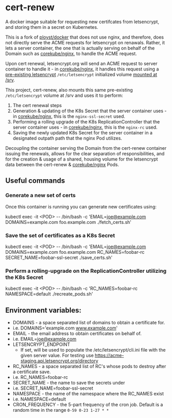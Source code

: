 # cert-renew

A docker image suitable for requesting new certifcates from letsencrypt,
and storing them in a secret on Kubernetes.

This is a fork of [ployst/docker](https://github.com/ployst/docker/tree/master/letsencrypt)
that does not use nginx, and therefore, does not directly serve the ACME requests for letsencrypt on renawals. Rather,
it lets a server container, the one that is actually serving on behalf of the Domain such as [corekube/nginx](https://github.com/corekube/nginx), to handle the ACME request.

Upon cert renewal, letsencrypt.org will send an ACME request to server container to handle it - in [corekube/nginx](https://github.com/corekube/nginx), it handles this request using a [pre-existing letsencrypt](https://getcarina.com/docs/tutorials/nginx-with-lets-encrypt/) `/etc/letsencrypt` initialized volume [mounted at /srv](https://github.com/corekube/nginx/blob/master/nginx/proxy_ssl.conf#L55).

This project, cert-renew, also mounts this same pre-existing
`/etc/letsencrypt` volume at /srv and uses it to perform:

1. The cert renewal steps
2. Generation & updating of the K8s Secret that the server container uses - in [corekube/nginx](https://github.com/corekube/nginx), this is the `nginx-ssl-secret` used.
3. Performing a rolling upgrade of the K8s ReplicationController that the
   server container uses - in [corekube/nginx](https://github.com/corekube/nginx), this is the `nginx-rc` used.
4. Saving the newly updated K8s Secret for the server container in a designated outpath path that the nginx Pod utilizes.

Decoupling the container serving the Domain from the cert-renew container issuing the
renewals, allows for the clear separation of responsibilities, and for the creation & usage of a shared, housing volume for the letsencrypt data between the cert-renew & [corekube/nginx](https://github.com/corekube/nginx) Pods.

## Useful commands

### Generate a new set of certs

Once this container is running you can generate new certificates using:

kubectl exec -it \<POD\> -- /bin/bash -c 'EMAIL=joe@example.com DOMAINS=example.com foo.example.com ./fetch_certs.sh'

### Save the set of certificates as a K8s Secret

kubectl exec -it \<POD\> -- /bin/bash -c 'EMAIL=joe@example.com DOMAINS=example.com foo.example.com RC_NAMES=foobar-rc SECRET_NAME=foobar-ssl-secret ./save_certs.sh'

### Perform a rolling-upgrade on the ReplicationController utilizing the K8s Secret

kubectl exec -it \<POD\> -- /bin/bash -c 'RC_NAMES=foobar-rc NAMESPACE=default ./recreate_pods.sh'

## Environment variables:

 - DOMAINS - a space separated list of domains to obtain a certificate for.
  - i.e. DOMAINS='example.com www.example.com'
 - EMAIL - the email address to obtain certificates on behalf of.
  - i.e. EMAIL=joe@example.com
 - LETSENCRYPT_ENDPOINT
   - If set, will be used to populate the /etc/letsencrypt/cli.ini file with
     the given server value. For testing use
     https://acme-staging.api.letsencrypt.org/directory
 - RC_NAMES - a space separated list of RC's whose pods to destroy after a
   certificate save.
  - i.e. RC_NAMES=foobar-rc
 - SECRET_NAME - the name to save the secrets under
  - i.e. SECRET_NAME=foobar-ssl-secret
 - NAMESPACE - the name of the namespace where the RC_NAMES exist
  - i.e. NAMESPACE=default
 - CRON_FREQUENCY - the 5-part frequency of the cron job. Default is a random
   time in the range `0-59 0-23 1-27 * *`
